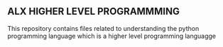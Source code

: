 ## ALX HIGHER LEVEL PROGRAMMMING

This repository contains files related to understanding the python programming language which is a higher level programming languagge
